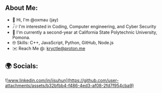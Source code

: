 ## About Me:
- 🌱 Hi, I'm @oxmau (jay)
- 𓃗 I'm interested in Coding, Computer engineering, and Cyber Security
- 🧸 I'm currently a second-year at California State Polytechnic University, Pomona.
- 🤓 Skills: C++, JavaScript, Python, GitHub, Node.js
- ✉️ Reach Me @: kryctle@proton.me
  
## 🌍 Socials:
![www.linkedin.com/in/jisuhun](https://github.com/user-attachments/assets/b32bfbb4-f486-4ed3-af08-2fd7f954cba9)
<!--
**oxmau/oxmau** is a ✨ _special_ ✨ repository because its `README.md` (this file) appears on your GitHub profile.

Here are some ideas to get you started:

- 🌱 Hi, I'm @oxmau
- 🔭
- 👯 I’m looking to collaborate on ...
- 🤔 I’m looking for help with ...
- 💬 Ask me about ...
- 📫 How to reach me: ...
- 😄 Pronouns: ...
- ⚡ Fun fact: ...
-->

